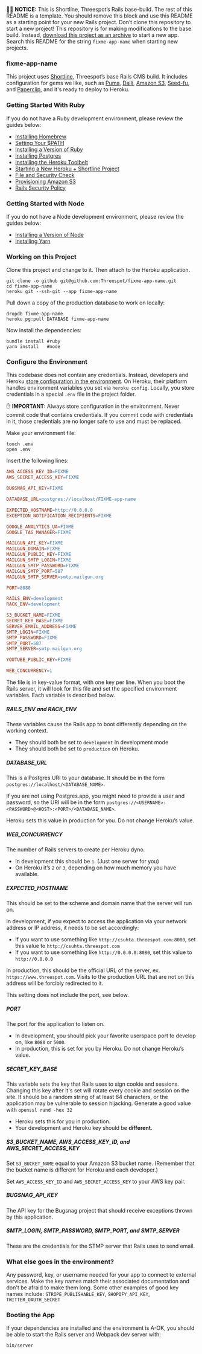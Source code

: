 🦄🚨 **NOTICE:** This is Shortline, Threespot’s Rails base-build. The rest of this README is a template. You should remove this block and use this README as a starting point for your new Rails project. Don’t clone this repository to start a new project! This repository is for making modifications to the base build. Instead, [download this project as an archive][download] to start a new app. Search this README for the string `fixme-app-name` when starting new projects.

### fixme-app-name

This project uses [Shortline](https://github.com/Threespot/shortline), Threespot’s base Rails CMS build. It includes configuration for gems we like, such as [Puma][], [Dalli][], [Amazon S3][], [Seed-fu][], and [Paperclip][], and it's ready to deploy to Heroku.

[Puma]: http://puma.io
[Dalli]: https://github.com/mperham/dalli
[Amazon S3]: http://aws.amazon.com/s3/
[Seed-fu]: https://github.com/mbleigh/seed-fu
[Paperclip]: https://github.com/thoughtbot/paperclip

### Getting Started With Ruby

If you do not have a Ruby development environment, please review the guides below:

- [Installing Homebrew](doc/getting-started.md#installing-homebrew)
- [Setting Your $PATH](doc/getting-started.md#set-your-path)
- [Installing a Version of Ruby](doc/getting-started.md#installing-a-version-of-ruby)
- [Installing Postgres](doc/getting-started.md#installing-postgres)
- [Installing the Heroku Toolbelt](doc/getting-started.md#installing-the-heroku-toolbelt)
- [Starting a New Heroku + Shortline Project](doc/new-projects.md#starting-a-new-heroku--rails-project)
- [File and Security Check](doc/new-projects.md#file-and-security-check)
- [Provisioning Amazon S3](doc/new-projects.md#provision-amazon-s3)
- [Rails Security Policy](doc/security.md)

### Getting Started with Node

If you do not have a Node development environment, please review the guides below:

- [Installing a Version of Node](doc/getting-started.md#installing-a-version-of-node)
- [Installing Yarn](doc/getting-started.md#installing-yarn)

### Working on this Project

Clone this project and change to it. Then attach to the Heroku application.

```shell
git clone -o github git@github.com:Threespot/fixme-app-name.git
cd fixme-app-name
heroku git --ssh-git --app fixme-app-name
```

Pull down a copy of the production database to work on locally:

```shell
dropdb fixme-app-name
heroku pg:pull DATABASE fixme-app-name
```

Now install the dependencies:

```shell
bundle install #ruby
yarn install   #node
```

### Configure the Environment

This codebase does not contain any credentials. Instead, developers and Heroku [store configuration in the environment](http://12factor.net/config). On Heroku, their platform handles environment variables you set via `heroku config`. Locally, you store credentials in a special `.env` file in the project folder.

✋ **IMPORTANT:** Always store configuration in the environment. Never commit code that contains credentials. If you commit code with credentials in it, those credentials are no longer safe to use and must be replaced.

Make your environment file:

```
touch .env
open .env
```

Insert the following lines:


```makefile
AWS_ACCESS_KEY_ID=FIXME
AWS_SECRET_ACCESS_KEY=FIXME

BUGSNAG_API_KEY=FIXME

DATABASE_URL=postgres://localhost/FIXME-app-name

EXPECTED_HOSTNAME=http://0.0.0.0
EXCEPTION_NOTIFICATION_RECIPIENTS=FIXME

GOOGLE_ANALYTICS_UA=FIXME
GOOGLE_TAG_MANAGER=FIXME

MAILGUN_API_KEY=FIXME
MAILGUN_DOMAIN=FIXME
MAILGUN_PUBLIC_KEY=FIXME
MAILGUN_SMTP_LOGIN=FIXME
MAILGUN_SMTP_PASSWORD=FIXME
MAILGUN_SMTP_PORT=587
MAILGUN_SMTP_SERVER=smtp.mailgun.org

PORT=8080

RAILS_ENV=development
RACK_ENV=development

S3_BUCKET_NAME=FIXME
SECRET_KEY_BASE=FIXME
SERVER_EMAIL_ADDRESS=FIXME
SMTP_LOGIN=FIXME
SMTP_PASSWORD=FIXME
SMTP_PORT=587
SMTP_SERVER=smtp.mailgun.org

YOUTUBE_PUBLIC_KEY=FIXME

WEB_CONCURRENCY=1
```

The file is in key-value format, with one key per line. When you boot the Rails server, it will look for this file and set the specified environment variables. Each variable is described below.

##### RAILS_ENV and RACK_ENV

These variables cause the Rails app to boot differently depending on the working context.

- They should both be set to `development` in development mode
- They should both be set to `production` on Heroku.

##### DATABASE_URL

This is a Postgres URI to your database. It should be in the form `postgres://localhost/<DATABASE_NAME>`.

If you are not using Postgres.app, you might need to provide a user and password, so the URI will be in the form `postgres://<USERNAME>:<PASSWORD>@<HOST>:<PORT>/<DATABASE_NAME>`.

Heroku sets this value in production for you. Do not change Heroku’s value.

##### WEB_CONCURRENCY

The number of Rails servers to create per Heroku dyno.

- In development this should be `1`. (Just one server for you)
- On Heroku it’s `2` or `3`, depending on how much memory you have available.

##### EXPECTED_HOSTNAME

This should be set to the scheme and domain name that the server will run on.

In development, if you expect to access the application via your network address or IP address, it needs to be set accordingly:

- If you want to use something like `http://csuhta.threespot.com:8080`, set this value to `http://csuhta.threespot.com`
- If you want to use something like `http://0.0.0.0:8080`, set this value to `http://0.0.0.0`

In production, this should be the official URL of the server, ex. `https://www.threespot.com`. Visits to the production URL that are not on this address will be forcibly redirected to it.

This setting does not include the port, see below.

##### PORT

The port for the application to listen on.

- In development, you should pick your favorite userspace port to develop on, like `8080` or `5000`.
- In production, this is set for you by Heroku. Do not change Heroku’s value.

##### SECRET_KEY_BASE

This variable sets the key that Rails uses to sign cookie and sessions. Changing this key after it's set will rotate every cookie and session on the site. It should be a random string of at least 64 characters, or the application may be vulnerable to session hijacking. Generate a good value with `openssl rand -hex 32`

- Heroku sets this for you in production.
- Your development and Heroku key should be **different**.

##### S3_BUCKET_NAME, AWS_ACCESS_KEY_ID, and AWS_SECRET_ACCESS_KEY

Set `S3_BUCKET_NAME` equal to your Amazon S3 bucket name. (Remember that the bucket name is different for Heroku and each developer.)

Set `AWS_ACCESS_KEY_ID` and `AWS_SECRET_ACCESS_KEY` to your AWS key pair.

##### BUGSNAG_API_KEY

The API key for the Bugsnag project that should receive exceptions thrown by this application.

##### SMTP_LOGIN, SMTP_PASSWORD, SMTP_PORT, and SMTP_SERVER

These are the credentials for the STMP server that Rails uses to send email.

### What else goes in the environment?

Any password, key, or username needed for your app to connect to external services. Make the key names match their associated documentation and don't be afraid to make them long. Some other examples of good key names include: `STRIPE_PUBLISHABLE_KEY`, `SHOPIFY_API_KEY`, `TWITTER_OAUTH_SECRET`

### Booting the App

If your dependencies are installed and the environment is A-OK, you should be able to start the Rails server and Webpack dev server with:

```shell
bin/server
```

[download]: https://github.com/Threespot/shortline/zipball/master
[toolbelt]: https://toolbelt.heroku.com
[pgapp]: http://postgresapp.com
